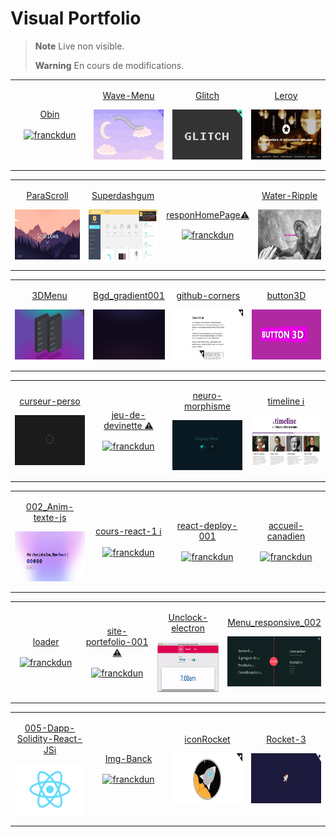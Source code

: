 # Visual Portfolio

> **Note**
> Live non visible.
> 
> **Warning**
> En cours de modifications.

<!-- presentation -->
<div align="center">
  <table>
	<tr>  
	   <td width="25%">
		<p align="center"><a href="https://github.com/franckdun/Obin" target="_blank" rel="noreferrer">Obin</a></p>
        	<p align="center">
        	<a href="https://0bin.net/" target="_blank" rel="noreferrer"> 
       		<img align="center" src="https://github.com/franckdun/Obin/blob/master/img/readme.PNG" width="200px" height="80px" alt="franckdun" /></a> </p>		
	   </td>
	   <td width="25%">
        	<p align="center"><a href="https://github.com/franckdun/Wave-Menu" target="_blank" rel="noreferrer">Wave-Menu</a></p>
        	<p align="center">
        	<a href="https://franckdun.github.io/Wave-Menu/" target="_blank" rel="noreferrer"> 
       		<img align="center" src="https://github.com/franckdun/Wave-Menu/blob/main/img/readme1.PNG" width="200px" height="80px" alt="franckdun" /></a> </p>		   
	   </td>       
	   <td width="25%">
		<p align="center"><a href="https://github.com/franckdun/Glitch" target="_blank" rel="noreferrer">Glitch</a></p>
        	<p align="center">
        	<a href="https://franckdun.github.io/Glitch/" target="_blank" rel="noreferrer"> 
       		<img align="center" src="https://github.com/franckdun/Glitch/blob/main/img/readme1.PNG" width="200px" height="80px" alt="franckdun" /></a> </p>		
	   </td>     
     	   <td width="25%">
		<p align="center"><a href="https://github.com/franckdun/leroy" target="_blank" rel="noreferrer">Leroy</a</p>
        	<p align="center">
        	<a href="https://franckdun.github.io/leroy/" target="_blank" rel="noreferrer"> 
      		<img align="center" src="https://github.com/franckdun/leroy/blob/main/img/readme.PNG" width="200px" height="80px" alt="franckdun" /></a> </p>		   
	   </td>      
	 </tr>
 </table>
</div>
<div align="center">
  <table>
	<tr>  
	   <td width="25%">
		<p align="center"><a href="https://github.com/franckdun/ParaScroll" target="_blank" rel="noreferrer">ParaScroll</a></p>
        	<p align="center">
        	<a href="https://franckdun.github.io/ParaScroll/" target="_blank" rel="noreferrer"> 
       		<img align="center" src="https://github.com/franckdun/ParaScroll/blob/main/img/readme.PNG" width="200px" height="80px" alt="franckdun" /></a> </p>		
	   </td>
	   <td width="25%">
		<p align="center"><a href="https://github.com/franckdun/Super-dashgum" target="_blank" rel="noreferrer">Superdashgum</a></p>
        	<p align="center">
        	<a href="https://franckdun.github.io/Super-dashgum/" target="_blank" rel="noreferrer"> 
       		<img align="center" src="https://github.com/franckdun/Super-dashgum/blob/main/readme.PNG" width="200px" height="80px" alt="franckdun" /></a> </p>		   
	   </td>       
	   <td width="25%">
		<p align="center"><a href="https://github.com/franckdun/responHomePage" target="_blank" rel="noreferrer">responHomePage⚠️</a</p>
        	<p align="center">
        	<a href="https://franckdun.github.io/responHomePage/" target="_blank" rel="noreferrer"> 
       		<img align="center" src="https://github.com/franckdun/responHomePage/blob/main/img/readme.PNG" width="200px" height="80px" alt="franckdun" /></a> </p>		
	   </td>     
     	   <td width="25%">
		<p align="center"><a href="https://github.com/franckdun/Water-Ripple" target="_blank" rel="noreferrer">Water-Ripple</a></p>
        	<p align="center">
        	<a href="https://franckdun.github.io/water-Ripple" target="_blank" rel="noreferrer"> 
      		<img align="center" src="https://github.com/franckdun/water-Ripple/blob/main/img/readme.PNG" width="200px" height="80px" alt="franckdun" /></a> </p>		   
	   </td>      
	 </tr>
 </table>
</div>
<div align="center">
  <table>
	<tr>  
	   <td width="25%">
		<p align="center"><a href="https://github.com/franckdun/3DMenu" target="_blank" rel="noreferrer">3DMenu</a></p>
        	<p align="center">
        	<a href="https://franckdun.github.io/3DMenu/" target="_blank" rel="noreferrer"> 
       		<img align="center" src="https://github.com/franckdun/3DMenu/blob/main/img/readme02.PNG" width="200px" height="80px" alt="franckdun" /></a> </p>		
	   </td>
	   <td width="25%">
		<p align="center"><a href="https://github.com/franckdun/Bgd_gradient001" target="_blank" rel="noreferrer">Bgd_gradient001</a></p>
        	<p align="center">
        	<a href="https://franckdun.github.io/Bgd_gradient001/" target="_blank" rel="noreferrer"> 
       		<img align="center" src="https://github.com/franckdun/Bgd_gradient001/blob/main/img/readme.PNG" width="200px" height="80px" alt="franckdun" /></a> </p>		   
	   </td>       
	   <td width="25%">
	   	<p align="center"><a href="https://github.com/franckdun/github-corners" target="_blank" rel="noreferrer">github-corners</a> </p>
        	<p align="center">
        	<a href="https://franckdun.github.io/github-corners/" target="_blank" rel="noreferrer"> 
       		<img align="center" src="https://github.com/franckdun/github-corners/blob/master/img/readme.PNG" width="200px" height="80px" alt="franckdun"/></a> </p>	   
	   </td>     
     	   <td width="25%">
        	<p align="center"><a href="https://github.com/franckdun/button3D" target="_blank" rel="noreferrer">button3D</a></p>
        	<p align="center">
        	<a href="https://franckdun.github.io/button3DcodePen/" target="_blank" rel="noreferrer"> 
      		<img align="center" src="https://github.com/franckdun/button3DcodePen/blob/main/src/button3d02.PNG" width="200px" height="80px" alt="franckdun"/></a></p>		   
	   </td>      
	 </tr>
 </table>
</div>
<div align="center">
  <table>
	<tr>  
	   <td width="25%">
	   <p align="center"><a href="https://github.com/franckdun/curseur-perso" target="_blank" rel="noreferrer">curseur-perso</a></p>
        	<p align="center">
        	<a href="https://franckdun.github.io/curseur-perso/" target="_blank" rel="noreferrer"> 
       		<img align="center" src="https://github.com/franckdun/curseur-perso/blob/main/src/Curseur-pointeur.PNG" width="200px" height="80px" alt="franckdun" /></a> </p>		
	   </td>
	   <td width="25%">
	   <p align="center"><a href="https://github.com/franckdun/jeu-de-devinette" target="_blank" rel="noreferrer">jeu-de-devinette ⚠️</a></p>
        	<p align="center">
        	<a href="https://franckdun.github.io/jeu-de-devinette/" target="_blank" rel="noreferrer"> 
       		<img align="center" src="https://user-images.githubusercontent.com/40036047/168306592-3b653d14-901c-4d0d-8cb3-957937ae6284.PNG" width="200px" height="80px" alt="franckdun" /></a> </p>		   
	   </td>       
	   <td width="25%">
	   <p align="center"><a href="https://github.com/franckdun/neuro-morphisme" target="_blank" rel="noreferrer">neuro-morphisme</a></p>
        	<p align="center">
        	<a href="https://franckdun.github.io/neuro-morphisme" rel="noreferrer"> 
       		<img align="center" src="https://github.com/franckdun/neuro-morphisme/blob/main/src/css/bouton.PNG" width="200px" height="80px" alt="franckdun" /></a> </p>		
	   </td>     
     	   <td width="25%">
		   <p align="center"><a href="https://github.com/franckdun/timeline" target="_blank" rel="noreferrer">timeline ℹ️</a></p>
        	<p align="center">
        	<a href="https://franckdun.github.io/timeline" target="_blank" rel="noreferrer"> 
      		<img align="center" src="https://github.com/franckdun/timeline/blob/main/img/Classiques.PNG" width="200px" height="80px" alt="franckdun" /></a> </p>	   
	   </td>      
	 </tr>
 </table>
</div>
<div align="center">
  <table>
	<tr>  
	   <td width="25%">
	   <p align="center"><a href="https://github.com/franckdun/002_Anim-texte-js" target="_blank" rel="noreferrer">002_Anim-texte-js</a></p>
        	<p align="center">
        	<a href="https://franckdun.github.io/002_Anim-texte-js/" target="_blank" rel="noreferrer"> 
       		<img align="center" src="https://github.com/franckdun/002_Anim-texte-js/blob/main/img/AnimReact.PNG" width="200px" height="80px" alt="franckdun" /></a> </p>	
	   </td>
	   <td width="25%">
	   <p align="center"><a href="https://github.com/franckdun/cours-react-1" target="_blank" rel="noreferrer">cours-react-1 ℹ️</a></p>
        	<p align="center">
        	<a href="https://github.com/franckdun/cours-react-1" target="_blank" rel="noreferrer"> 
       		<img align="center" src="https://user-images.githubusercontent.com/40036047/169093863-fbe8a43c-ae11-4d0e-8a8a-36a230efc3ec.PNG" width="200px" height="80px" alt="franckdun" /></a> </p>		   
	   </td>       
	   <td width="25%">
	   <p align="center"><a href="https://github.com/franckdun/react-deploy-001" target="_blank" rel="noreferrer">react-deploy-001</a></p>
        	<p align="center">
        	<a href="https://franckdun.github.io/react-deploy-001/" target="_blank" rel="noreferrer"> 
       		<img align="center" src="https://github.com/franckdun/react-deploy-001/blob/main/src/antonio.gif" width="200px" height="80px" alt="franckdun" /></a> </p>		
	   </td>     
     	   <td width="25%">
		   <p align="center"><a href="https://github.com/franckdun/accueil-canadien" target="_blank" rel="noreferrer">accueil-canadien</a></p>
        	<p align="center">
        	<a href="https://franckdun.github.io/accueil-canadien/" target="_blank" rel="noreferrer"> 
      		<img align="center" src="https://user-images.githubusercontent.com/40036047/167667895-54ec707c-0681-4096-83df-7f92346f0b4b.PNG" width="200px" height="80px" alt="franckdun" /></a> </p>		   
	   </td>      
	 </tr>
 </table>
</div>
<div align="center">
  <table>
	<tr>  
	   <td width="25%">
	   <p align="center"><a href="https://github.com/franckdun/loader" target="_blank" rel="noreferrer">loader</a></p>
        	<p align="center">
        	<a href="https://franckdun.github.io/loader_001/ " target="_blank" rel="noreferrer"> 
       		<img align="center" src="https://user-images.githubusercontent.com/40036047/167878838-b5ff0516-fa29-466d-a143-e93d887faa30.PNG" width="200px" height="80px" alt="franckdun" /></a> </p>	
	   </td>
	   <td width="25%">
	   <p align="center"><a href="https://github.com/franckdun/site-portefolio-001" target="_blank" rel="noreferrer">site-portefolio-001 ⚠️</a></p>
        	<p align="center">
        	<a href="https://github.com/franckdun/cours-react-1" target="_blank" rel="noreferrer"> 
       		<img align="center" src="https://user-images.githubusercontent.com/40036047/168304238-b2a6d872-a31e-452d-aeb4-825a26ff0b95.PNG" width="200px" height="80px" alt="franckdun" /></a> </p>		   
	   </td>       
	   <td width="25%">
	   <p align="center"><a href="https://github.com/franckdun/Unclock-electron" target="_blank" rel="noreferrer">Unclock-electron</a></p>
        	<p align="center">
        	<a href="https://franckdun.github.io/Unclock-electron/" target="_blank" rel="noreferrer"> 
       		<img align="center" src="https://github.com/ezralopez/unclock-electron/raw/master/assets/demo.gif "Unclock Demo" width="200px" height="80px" alt="franckdun" /></a> </p>
	   </td>     
     	   <td width="25%">
		   <p align="center"><a href="https://github.com/franckdun/Menu_responsive_002" target="_blank" rel="noreferrer">Menu_responsive_002</a></p>
        	<p align="center">
        	<a href="https://franckdun.github.io/Menu_responsive_002" target="_blank" rel="noreferrer"> 
      		<img align="center" src="https://github.com/franckdun/Menu_responsive_002/blob/main/img/readme.PNG" width="200px" height="80px" alt="franckdun" /></a> </p>		   
	   </td>      
	 </tr>
 </table>
</div>
<div align="center">
  <table>
	<tr>  
	   <td width="25%">
	   <p align="center"><a href="https://github.com/franckdun/005-Dapp-Solidity-React-JS" target="_blank" rel="noreferrer">005-Dapp-Solidity-React-JSℹ️</a></p>
        	<p align="center">
        	<a href="https://github.com/franckdun/005-Dapp-Solidity-React-JS" target="_blank" rel="noreferrer"> 
       		<img align="center" src="https://github.com/franckdun/005-Dapp-Solidity-React-JS/blob/main/react-app/src/logo.svg" width="200px" height="80px" alt="franckdun" /></a> </p>	
	   </td>
	   <td width="25%">
	   <p align="center"><a href="https://github.com/franckdun/Img-Banck" target="_blank" rel="noreferrer">Img-Banck</a></p>
        	<p align="center">
        	<a href="https://github.com/franckdun/Img-Banck" target="_blank" rel="noreferrer"> 
       		<img align="center" src="https://github.com/franckdun/Img-Banck/blob/main/img/gipcat.gif" width="200px" height="80px" alt="franckdun" /></a> </p>		   
	   </td>       
	   <td width="25%">
	   <p align="center"><a href="https://github.com/franckdun/iconRocket" target="_blank" rel="noreferrer">iconRocket</a></p>
        	<p align="center">
        	<a href="https://github.com/franckdun/iconRocket" target="_blank" rel="noreferrer"> 
       		<img align="center" src="https://github.com/franckdun/iconRocket/blob/main/img/readme1.PNG" width="200px" height="80px" alt="franckdun" /></a> </p>
	   </td>     
     	   <td width="25%">
		   <p align="center"><a href="https://github.com/franckdun/" target="_blank" rel="noreferrer">Rocket-3</a></p>
        	<p align="center">
        	<a href="https://github.com/franckdun/Rocket-3" target="_blank" rel="noreferrer"> 
      		<img align="center" src="https://github.com/franckdun/Rocket-3/blob/main/img/readme1.PNG" width="200px" height="80px" alt="franckdun" /></a> </p>		   
	   </td>      
	 </tr>
 </table>
</div>






